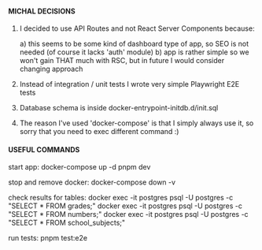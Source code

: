 #### MICHAL DECISIONS ####

1. I decided to use API Routes and not React Server Components because:

   a) this seems to be some kind of dashboard type of app, so SEO is not needed (of course it lacks 'auth' module)
   b) app is rather simple so we won't gain THAT much with RSC, but in future I would consider changing approach

3. Instead of integration / unit tests I wrote very simple Playwright E2E tests
4. Database schema is inside docker-entrypoint-initdb.d/init.sql
5. The reason I've used 'docker-compose' is that I simply always use it, so sorry that you need to exec different command :)



#### USEFUL COMMANDS ###

start app:
docker-compose up -d
pnpm dev


stop and remove docker:
docker-compose down -v


check results for tables:
docker exec -it postgres psql -U postgres -c "SELECT * FROM grades;"
docker exec -it postgres psql -U postgres -c "SELECT * FROM numbers;"
docker exec -it postgres psql -U postgres -c "SELECT * FROM school_subjects;"


run tests:
pnpm test:e2e

